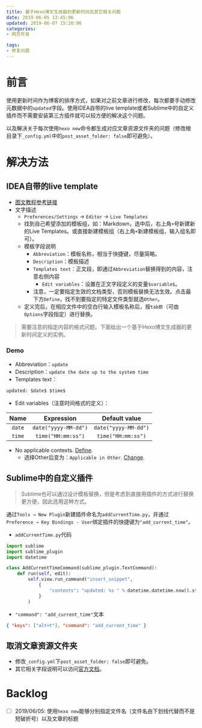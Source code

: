 ```yaml
---
title: 基于Hexo博文生成器的更新时间及其它相关问题
date: 2019-06-05 13:45:06
updated: 2019-06-07 15:20:06
categories:
- 网页开发

tags:
- 修复问题
---
```

# 前言
使用更新时间作为博客的排序方式，如果对之前文章进行修改，每次都要手动修改元数据中的`updated`字段。使用IDEA自带的live template或者Sublime中的自定义插件而不需要安装第三方插件就可以较方便的解决这个问题。

以及解决关于每次使用`hexo new`命令都生成对应文章资源文件夹的问题（修改根目录下`_config.yml`中的`post_asset_folder: false`即可避免）。

<!-- more -->
# 解决方法
## IDEA自带的live template
- [图文教程参考链接](https://www.cnblogs.com/chenfangzhi/p/liveTemplate.html)
- 文字描述
    - `Preferences/Settings` -> `Editor` -> `Live Templates`
    - 找到自己希望添加的模板组，如：Markdown，选中后，右上角`+`号新建新的Live Templates。或直接新建模板组（右上角`+`新建模板组，输入组名即可）。
    - 模板字段说明
        - `Abbreviation`：模板名称，相当于快捷键，尽量简略。
        - `Description`：模板描述
        - `Templates text`：正文段，即通过`Abbreviation`替换得到的内容，注意右侧内容
            - `Edit variables`：设置在正文字段定义的变量`$variable$`。
        - 注意，一定要指定生效的文档类型，否则模板替换无法生效。点击最下方`Define`，找不到要指定的特定文件类型就选`Other`。
    - 定义完后，在相应文件中的空白行输入模板名称后，按`tab箭`（可由`Options`字段指定）进行替换。

> 需要注意的指定内容的格式问题。下面给出一个基于Hexo博文生成器的更新时间定义的实例。

### Demo
- Abbreviation：`update`
- Description：`update the date up to the system time`
- Templates text：
```txt
updated: $date$ $time$
```

- Edit variables（注意时间格式的定义）：

| Name | Expression | Default value |
| :--------: | :--------: | :--------: |
| `date`   | `date("yyyy-MM-dd")` | `date("yyyy-MM-dd")` |
| `time`  | `time("HH:mm:ss")` | `time("HH:mm:ss")` |

- No applicable contexts. [Define]().
    - 选择Other后变为：`Applicable in Other`. [Change]().

## Sublime中的自定义插件
> Sublime也可以通过设计模板替换，但是考虑到直接用插件的方式进行替换更方便，因此选用这种方式。

通过`Tools → New Plugin`新建插件命名为`addCurrentTime.py`，并通过`Preference → Key Bindings - User`绑定插件的快捷键为`"add_current_time"`。

- `addCurrentTime.py`代码

```py
import sublime
import sublime_plugin
import datetime

class AddCurrentTimeCommand(sublime_plugin.TextCommand):
    def run(self, edit):
        self.view.run_command("insert_snippet",
            {
                "contents": "updated: %s " % datetime.datetime.now().strftime("%Y-%m-%d %H:%M:%S")
            }
        )
```

- `"command": "add_current_time"`文本

```json
{ "keys": ["alt+t"], "command": "add_current_time" }
```

## 取消文章资源文件夹
- 修改`_config.yml`下`post_asset_folder: false`即可避免。
- 其它相关字段说明可以访问[官方文档](https://hexo.io/zh-cn/docs/asset-folders.html)。

# Backlog
- [ ] 2019/06/05: 使用`hexo new`能够分别指定文件名（文件名由下划线代替而不是短破折号）以及文章的标题